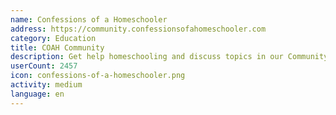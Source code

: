 ```yaml
---
name: Confessions of a Homeschooler
address: https://community.confessionsofahomeschooler.com
category: Education
title: COAH Community
description: Get help homeschooling and discuss topics in our Community Forum
userCount: 2457
icon: confessions-of-a-homeschooler.png
activity: medium
language: en
---
```

